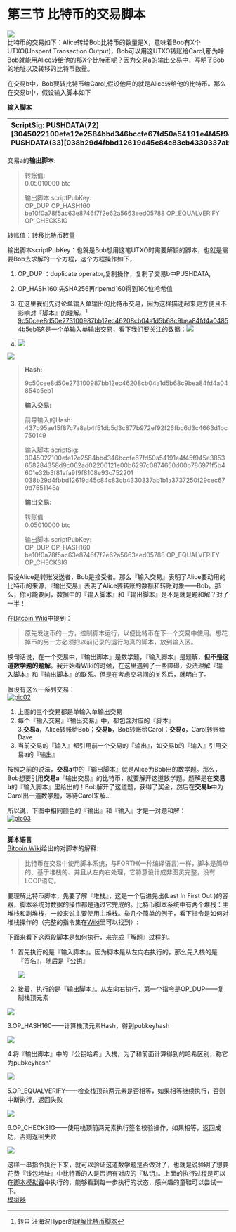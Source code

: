 # 第三节 比特币的交易脚本

![](/区块链/比特币的交易脚本/import1.png)  
比特币的交易如下：Alice转给Bob比特币的数量是X，意味着Bob有X个UTXO\(Unspent Transaction Output\)，Bob可以用这UTXO转账给Carol,那为啥Bob就能用Alice转给他的那X个比特币呢？因为交易a的输出交易中，写明了Bob的地址以及转移的比特币数量。

在交易b中，Bob要转比特币给Carol,假设他用的就是Alice转给他的比特币。那么在交易b中，假设输入脚本如下

**输入脚本**

| ScriptSig: PUSHDATA\(72\)\[3045022100efe12e2584bbd346bccfe67fd50a54191e4f45f945e3853658284358d9c062ad02200121e00b6297c0874650d00b786971f5b4601e32b3f81afa9f9f8108e93c752201\] PUSHDATA\(33\)\[038b29d4fbbd12619d45c84c83cb4330337ab1b1a3737250f29cec679d7551148a\] |
| :--- |


交易a的**输出脚本:**

> 转账值:  
> 0.05010000 btc
>
> 输出脚本 scriptPubKey:  
> OP\_DUP OP\_HASH160 be10f0a78f5ac63e8746f7f2e62a5663eed05788 OP\_EQUALVERIFY OP\_CHECKSIG

转账值：转移比特币数量

输出脚本scriptPubKey：也就是Bob想用这笔UTXO时需要解锁的脚本，也就是需要Bob去求解的一个方程，这个方程操作如下，

1. OP\_DUP ：duplicate operator,复制操作，复制了交易b中PUSHDATA,
2. OP\_HASH160:先SHA256再ripemd160得到160位哈希值

3. 在这里我们先讨论单输入单输出的比特币交易，因为这样描述起来更方便且不影响对『脚本』的理解。[^1]  
   [9c50cee8d50e273100987bb12ec46208cb04a1d5b68c9bea84fd4a04854b5eb1](https://blockchain.info/zh-cn/tx/9c50cee8d50e273100987bb12ec46208cb04a1d5b68c9bea84fd4a04854b5eb1)这是一个单输入单输出交易，看下我们要关注的数据：![](/assets/import4-3-0.png)

4. ![](/assets/import4-3-2.png)

![](/assets/import4-3-3.png)

> **Hash:**
>
> 9c50cee8d50e273100987bb12ec46208cb04a1d5b68c9bea84fd4a04854b5eb1
>
> **输入交易:**
>
> 前导输入的Hash:  
> 437b95ae15f87c7a8ab4f51db5d3c877b972ef92f26fbc6d3c4663d1bc750149
>
> 输入脚本 scriptSig:  
> 3045022100efe12e2584bbd346bccfe67fd50a54191e4f45f945e3853658284358d9c062ad02200121e00b6297c0874650d00b786971f5b4601e32b3f81afa9f9f8108e93c752201  
> 038b29d4fbbd12619d45c84c83cb4330337ab1b1a3737250f29cec679d7551148a
>
> **输出交易:**
>
> 转账值:  
> 0.05010000 btc
>
> 输出脚本 scriptPubKey:  
> OP\_DUP OP\_HASH160 be10f0a78f5ac63e8746f7f2e62a5663eed05788 OP\_EQUALVERIFY OP\_CHECKSIG

假设Alice是转账发送者，Bob是接受者。那么『输入交易』表明了Alice要动用的比特币的来源，『输出交易』表明了Alice要转账的数额和转账对象——Bob。那么，你可能要问，数据中的『输入脚本』和『输出脚本』是不是就是题和解？对了一半！

在[Bitcoin Wiki](http://www.8btc.com/bitcoin_scripts)中提到：

> 原先发送币的一方，控制脚本运行，以便比特币在下一个交易中使用。想花掉币的另一方必须把以前记录的运行为真的脚本，放到输入区。

换句话说，在一个交易中，『输出脚本』是数学题，『输入脚本』是题解，**但不是这道数学题的题解**。我开始看Wiki的时候，在这里遇到了一些障碍，没法理解『输入脚本』和『输出脚本』的联系。但是在考虑交易间的关系后，就明白了。

假设有这么一系列交易：  
[![](http://cdn.8btc.com/wp-content/uploads/2014/12/pic02.png "pic02")](http://cdn.8btc.com/wp-content/uploads/2014/12/pic02.png)  
1. 上图的三个交易都是单输入单输出交易  
2. 每个『输入交易』『输出交易』中，都包含对应的『脚本』  
3.**交易a**，Alice转账给Bob；**交易b**，Bob转账给Carol；**交易c**，Carol转账给Dave  
4. 当前交易的『输入』都引用前一个交易的『输出』，如交易b的『输入』引用交易a的『输出』

按照之前的说法，**交易a**中的『输出脚本』就是Alice为Bob出的数学题。那么，Bob想要引用**交易a**『输出交易』的比特币，就要解开这道数学题。题解是在**交易b**的『输入脚本』里给出的！Bob解开了这道题，获得了奖金，然后在**交易b**中为Carol出一道数学题，等待Carol来解…

所以说，下图中相同颜色的『输出』和『输入』才是一对题和解：  
[![](http://cdn.8btc.com/wp-content/uploads/2014/12/pic03.png "pic03")](http://cdn.8btc.com/wp-content/uploads/2014/12/pic03.png)

---

**脚本语言**  
[Bitcoin Wiki](http://www.8btc.com/bitcoin_scripts)给出的对脚本的解释:

> 比特币在交易中使用脚本系统，与FORTH\(一种编译语言\)一样，脚本是简单的、基于堆栈的、并且从左向右处理，它特意设计成非图灵完整，没有LOOP语句。

要理解比特币脚本，先要了解『堆栈』，这是一个后进先出\(Last In First Out \)的容器，脚本系统对数据的操作都是通过它完成的。比特币脚本系统中有两个堆栈：主堆栈和副堆栈，一般来说主要使用主堆栈。举几个简单的例子，看下指令是如何对堆栈操作的（完整的指令集在[Wiki](http://www.8btc.com/bitcoin_scripts)里可以找到）:

下面来看下这两段脚本是如何执行，来完成『解题』过程的。

1. 首先执行的是『输入脚本』。因为脚本是从左向右执行的，那么先入栈的是『签名』，随后是『公钥』

   ![](https://pic4.zhimg.com/80/v2-5005f1da39f2ddd348a0230cc6a09794_hd.jpg)

2. 接着，执行的是『输出脚本』。从左向右执行，第一个指令是OP\_DUP——复制栈顶元素

![](https://pic4.zhimg.com/80/v2-3d83410119fb9b4d448877c999c1d9fc_hd.jpg)

3.OP\_HASH160——计算栈顶元素Hash，得到pubkeyhash

![](https://pic1.zhimg.com/80/v2-64619c2b7321a958bb33afba22db6788_hd.jpg)

4.将『输出脚本』中的『公钥哈希』入栈，为了和前面计算得到的哈希区别，称它为pubkeyhash'

![](https://pic1.zhimg.com/80/v2-ab507108d834ca5a911ec20d10079b44_hd.jpg)

5.OP\_EQUALVERIFY——检查栈顶前两元素是否相等，如果相等继续执行，否则中断执行，返回失败

![](https://pic4.zhimg.com/80/v2-5cfb8a597f8eb781f3cf89cd8ee2b271_hd.jpg)

6.OP\_CHECKSIG——使用栈顶前两元素执行签名校验操作，如果相等，返回成功，否则返回失败

![](https://pic4.zhimg.com/80/v2-d9a75a3cd3e9f945dfadb7841a88967b_hd.jpg)

这样一串指令执行下来，就可以验证这道数学题是否做对了，也就是说验明了想要花费『钱包地址』中比特币的人是否拥有对应的『私钥』。上面的执行过程是可以在[脚本模拟器](https://link.zhihu.com/?target=http%3A//webbtc.com/script)中执行的，能够看到每一步执行的状态，感兴趣的童鞋可以尝试一下。  
[模拟器](https://webbtc.com/script)

[^1]: 转自 汪海波Hyper的[理解比特币脚本](http://www.8btc.com/understand-bitcoin-script)

